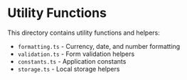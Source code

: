 # Utility Functions

This directory contains utility functions and helpers:

- `formatting.ts` - Currency, date, and number formatting
- `validation.ts` - Form validation helpers
- `constants.ts` - Application constants
- `storage.ts` - Local storage helpers